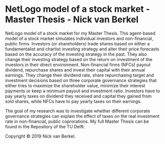 # NetLogo model of a stock market - Master Thesis - Nick van Berkel
NetLogo model of a stock market for my Master Thesis. This agent-based model of a stock market simulates individual investors and non-financial, public firms. Investors (or shareholders) trade shares based on either a fundamentalist and chartist investing strategy and alter their price forecasts based on the accuracy of the investing strategy in the past. They also change their investing strategy based on the return on investment of the investors in their direct environment. Non-financial firms (NFCs) payout dividend, repurchase shares and invest their capital with their annual earnings. They change their dividend rate, share repurchasing target and investment decisions based on three corporate governance strategies that either tries to maximize the shareholder value, minimize their interest payments or keep a minimum payout and investment ratio. Investors have to pay yearly taxes on dividend they received and capital they gained from sold shares, while NFCs have to pay yearly taxes on their earnings.

The goal of my research was to investigate whether different corporate governance strategies can explain the effect of taxes on the real investment rate in non-financial, public coprorations. My full Master Thesis can be found in the Repository of the TU Delft:

Copyright © 2019 Nick van Berkel.
